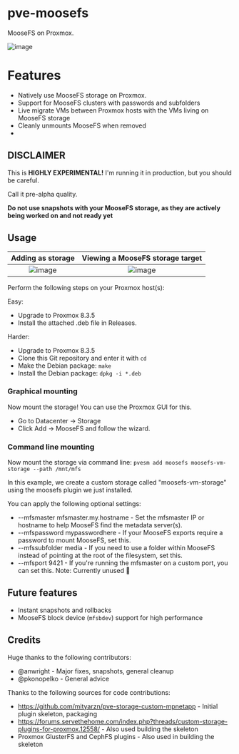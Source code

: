 # pve-moosefs
MooseFS on Proxmox.

![image](https://github.com/user-attachments/assets/f70d2908-7111-4b47-bcb8-eed793a85c11)

# Features
* Natively use MooseFS storage on Proxmox.
* Support for MooseFS clusters with passwords and subfolders
* Live migrate VMs between Proxmox hosts with the VMs living on MooseFS storage
* Cleanly unmounts MooseFS when removed
* 

## DISCLAIMER
This is **HIGHLY EXPERIMENTAL!** I'm running it in production, but you should be careful.

Call it pre-alpha quality.

**Do not use snapshots with your MooseFS storage, as they are actively being worked on and not ready yet**

## Usage
Adding as storage             |  Viewing a MooseFS storage target
:-------------------------:|:-------------------------:
![image](https://github.com/user-attachments/assets/0a6fc0cb-46c5-4cd6-a2b6-f6930159e2ea) |  ![image](https://github.com/Zorlin/pve-moosefs/assets/1369772/b8218b51-c6df-4524-9f7d-358d59624f9a)

Perform the following steps on your Proxmox host(s):

Easy:
* Upgrade to Proxmox 8.3.5
* Install the attached .deb file in Releases.

Harder:
* Upgrade to Proxmox 8.3.5
* Clone this Git repository and enter it with `cd`
* Make the Debian package: `make`
* Install the Debian package: `dpkg -i *.deb`

### Graphical mounting
Now mount the storage! You can use the Proxmox GUI for this.

* Go to Datacenter -> Storage
* Click Add -> MooseFS and follow the wizard.

### Command line mounting
Now mount the storage via command line:
`pvesm add moosefs moosefs-vm-storage --path /mnt/mfs`

In this example, we create a custom storage called "moosefs-vm-storage" using the moosefs plugin we just installed.

You can apply the following optional settings:
* --mfsmaster mfsmaster.my.hostname - Set the mfsmaster IP or hostname to help MooseFS find the metadata server(s).
* --mfspassword mypasswordhere - If your MooseFS exports require a password to mount MooseFS, set this.
* --mfssubfolder media - If you need to use a folder within MooseFS instead of pointing at the root of the filesystem, set this.
* --mfsport 9421 - If you're running the mfsmaster on a custom port, you can set this. Note: Currently unused 🚧

## Future features
* Instant snapshots and rollbacks
* MooseFS block device (`mfsbdev`) support for high performance

## Credits
Huge thanks to the following contributors:
* @anwright - Major fixes, snapshots, general cleanup
* @pkonopelko - General advice

Thanks to the following sources for code contributions:
* https://github.com/mityarzn/pve-storage-custom-mpnetapp - Initial plugin skeleton, packaging
* https://forums.servethehome.com/index.php?threads/custom-storage-plugins-for-proxmox.12558/ - Also used building the skeleton
* Proxmox GlusterFS and CephFS plugins - Also used in building the skeleton
